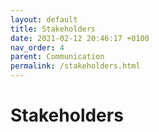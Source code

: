 ```yaml
---
layout: default
title: Stakeholders
date: 2021-02-12 20:46:17 +0100
nav_order: 4
parent: Communication
permalink: /stakeholders.html
---
```


# Stakeholders



